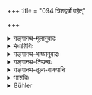 +++
title = "094 त्रिंशद्वर्षो वहेत्"

+++

<details><summary>गङ्गानथ-मूलानुवादः</summary>

A man thirty years old shall marry a charming maiden twelve years old; or one twenty four years old, a damsel eight years old; in the event of his duties suffering, he may do it sooner.—(94)
</details>

<details><summary>मेधातिथिः</summary>

इयता कालेन यवीयसी कन्या वोढव्या न पुनर् एतावद्वयस एव विवाह इत्य् उपदेशार्थः । अथापि न यथाश्रुतवर्षसंख्यैव । किं तर्हि, बहुना कालेन यवीयसी वोढव्या । न ह्य् एतद् विवाहप्रकरणे श्रुतम् । येन संस्कार्यविशेषणत्वेन तदङ्गं कालो दशादिवर्षां पञ्चविंशत्यादिवर्षं च निवर्तयेत् । 

> <u>ननु च</u> वाक्यान्तरस्थस्याप्य् अङ्गविधिर् भवत्य् एव । 

- <u>सत्यम्</u>, इह प्रकरणोत्कर्षेण पाठाद् आचार्यस्याभिप्रायान्तरम् अनुमीयते । तथा शिष्टसमाचारः । सुतस्य च पुनर् दारक्रियायां नैष कालः संभवतीति "पुनर्दारक्रियां कुर्यात्" (म्ध् ५.१६६) इति नोपप्द्यते ॥ ९.९४ ॥
</details>

<details><summary>गङ्गानथ-भाष्यानुवादः</summary>

What the injunction means is that the maiden married should be so much younger than the man;—and not that marriage must be done only at. the age stated. Nor is any stress meant to be laid upon the exact number of years mentioned; all that is meant is that one should many a girl *very much younger* than himself.

This injunction does not occur in the section dealing with Marriage; hence, what is stated here cannot he regarded as a qualification of the persons undergoing that sacrament, and consequently, as an essential factor in the rite itself; for this same reason, it cannot be taken as precluding the age of ‘ten’ or ‘twenty-five’ or such others.

“But it is often found that even though laid down in a distinct passage, a detail does form an essential factor of an act”

True; but the very fact that the teacher has thought it fit to place the present text apart from the section on marriage is clearly indicative of the fact that he had some special purpose in this.

The practice of cultured men is also as we have stated.

Further, the age here stated can never be observed in the case of one’s son marrying a second time; so that, if the injunction were meant to be taken literally, it would mean that there should be no second marriage; and this would be absurd.—(94)
</details>

<details><summary>गङ्गानथ-टिप्पन्यः</summary>

This verse is quoted in *Vīramitrodaya* (Saṃskāra, p. 766), which says that the following is the upshot of the texts bearing on this subject:—If the age of the girl is 8 years or less, she should be married to a man whose age is three times that of hers; if it is between 8 and 12, the age of the bidegroom should two and a half times;—if her age is between 12 and 16 then that of the bridegroom shall be two years less than the double of her age. Of the sentence ‘*dharme sīdati satvaraḥ*,’ it gives two explanations:—(*a*) if he finds that his religious duties would otherwise suffer, he may marry earlier; and (*b*) if he marries in haste,—*i.e*., if he marries before he has reached the prescribed age, or if he marries a girl whose age is lower than the one prescribed,—then he suffers in spiritual merit

It is quoted in *Parāśaramādhava* (Ācāra, p. 474), as laying down the extent to which the bride should be younger than the bridegroom;—in
*Parāśaramādhava* (Prāyaścitta, p. 121), which adds that this verse
applies to cases where the girl has not menstruated upto 12 years;—in
*Nirṇayasindhu* (p. 215);—in *Saṃskāramayūkha* (p. 82), which explains
‘*tryaṣṭavarṣaḥ*’ as ‘twenty-four years old’;—in *Hemādri* (Kāla, p. 801);—in *Smṛticandrikā* (Saṃskāra, p. 112), which explains ‘*satvara*’ as ‘one of lower age,’ and deduces the conclusion that there is nothing wrong if the girl is married before her menstruation;—and in
*Gadādharapaddhati* (Kāla, p. 222), which explains ‘*satvaraḥ*’ as one
who is in a hurry to enter the Householder’s stage.’
</details>

<details><summary>गङ्गानथ-तुल्य-वाक्यानि</summary>

*Mahābhārata* (13.41.14).—‘One who is thirty or twenty-one years old
shall take a wife sixteen years old, but before she has attained puberty.’

*Viṣṇupurāṇa* (Vīramitrodaya-Saṃskāra, p. 766).—‘A man shall select a
wife whose age is one-third of his own.’

*Yama* (Do.)—(Same as Manu.)

*Āpastamba* (Do., p. 767).—‘A man thirty-years old shall take a wife ten
years old, before she has attained puberty; and one twenty-one years old, a girl seven years old.’

*Āśvalāyana* (Do.).—‘A maiden seven years old is called *Śaiśavī*; a man
eighteen years of age shall marry her; a maiden eight years old is called *Gaurī*, conducive to richness of sons and grandsons; and she shall be married by a man twenty-five years old; a girl nine years old is called *Rohiṇī* conducive to richness of wealth; a wise man shall wed her for the accomplishment of all his desires; a girl over ten years age, until she has her courses, is called *Gāndhārī*; and she shall be married by a man desirous of living long.’
</details>

<details><summary>भारुचिः</summary>

गुरुणानुमत् इयता कालेन यवीयसीम् उद्वहेत् कन्याम् ॥ ९.९४ ॥
</details>

<details><summary>Bühler</summary>

094	A man, aged thirty years, shall marry a maiden of twelve who pleases him, or a man of twenty-four a girl eight years of age; if (the performance of) his duties would (otherwise) be impeded, (he must marry) sooner.
</details>
